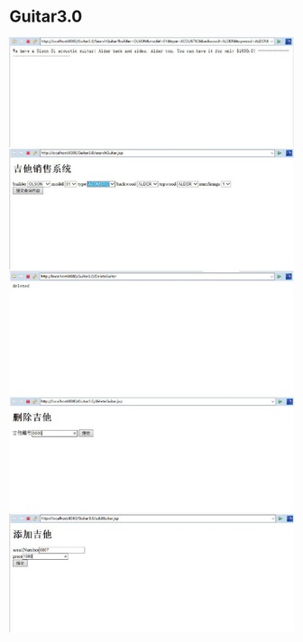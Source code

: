 # Guitar3.0
![1](https://github.com/09143797/guitar3.0/blob/master/1.jpg)<br/>
![2](https://github.com/09143797/guitar3.0/blob/master/2.jpg)<br/>
![3](https://github.com/09143797/guitar3.0/blob/master/3.jpg)<br/>
![4](https://github.com/09143797/guitar3.0/blob/master/4.jpg)<br/>
![5](https://github.com/09143797/guitar3.0/blob/master/5.jpg)<br/>
